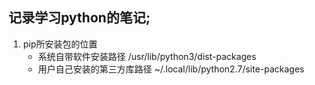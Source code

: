 记录学习python的笔记;
------
1. pip所安装包的位置
	- 系统自带软件安装路径
		/usr/lib/python3/dist-packages
	- 用户自己安装的第三方库路径
		~/.local/lib/python2.7/site-packages


